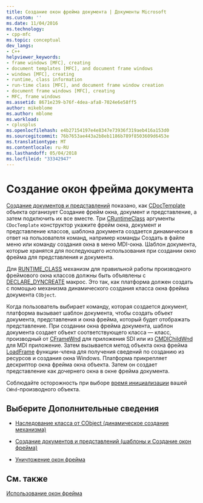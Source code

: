 ```yaml
---
title: Создание окон фрейма документа | Документы Microsoft
ms.custom: ''
ms.date: 11/04/2016
ms.technology:
- cpp-mfc
ms.topic: conceptual
dev_langs:
- C++
helpviewer_keywords:
- frame windows [MFC], creating
- document templates [MFC], and document frame windows
- windows [MFC], creating
- runtime, class information
- run-time class [MFC], and document frame window creation
- document frame windows [MFC], creating
- MFC, frame windows
ms.assetid: 8671e239-b76f-4dea-afa8-7024e6e58ff5
author: mikeblome
ms.author: mblome
ms.workload:
- cplusplus
ms.openlocfilehash: e4b27154197e4e8347e73936f319aeb416a153d0
ms.sourcegitcommit: 76b7653ae443a2b8eb1186b789f8503609d6453e
ms.translationtype: MT
ms.contentlocale: ru-RU
ms.lasthandoff: 05/04/2018
ms.locfileid: "33342947"
---
```

# <a name="creating-document-frame-windows"></a>Создание окон фрейма документа
[Создание документов и представлений](../mfc/document-view-creation.md) показано, как [CDocTemplate](../mfc/reference/cdoctemplate-class.md) объекта организует Создание фрейм окна, документ и представление, а затем подключить их все вместе. Три [CRuntimeClass](../mfc/reference/cruntimeclass-structure.md) аргументы `CDocTemplate` конструктор укажите фрейм окна, документ и представление классов, шаблона документа создается динамически в ответ на пользователя команд, например команды Создать в файле меню или команду создания окна в меню MDI-окна. Шаблон документа, которые хранятся для последующего использования при создании окно фрейма для представления и документа.  
  
 Для [RUNTIME_CLASS](../mfc/reference/run-time-object-model-services.md#runtime_class) механизм для правильной работы производного фреймового окна классов должны быть объявлены с [DECLARE_DYNCREATE](../mfc/reference/run-time-object-model-services.md#declare_dyncreate) макрос. Это так, как платформа должен создать с помощью механизма динамического создания класса окна фрейма документа `CObject`.  
  
 Когда пользователь выбирает команду, которая создается документ, платформа вызывает шаблон документа, чтобы создать объект документа, представления и окна фрейма, который будет отображать представление. При создании окна фрейма документа, шаблон документа создает объект соответствующего класса — класс, производный от [CFrameWnd](../mfc/reference/cframewnd-class.md) для приложения SDI или из [CMDIChildWnd](../mfc/reference/cmdichildwnd-class.md) для MDI приложение. Затем вызывается метод объекта окна фрейма [LoadFrame](../mfc/reference/cframewnd-class.md#loadframe) функции-члена для получения сведений по созданию из ресурсов и создания окна Windows. Платформа прикрепляет дескриптор окна фрейма окна объекта. Затем он создает представление как дочернего окна в окне фрейма документа.  
  
 Соблюдайте осторожность при выборе [время инициализации](../mfc/when-to-initialize-cwnd-objects.md) вашей `CWnd`-производного объекта.  
  
## <a name="what-do-you-want-to-know-more-about"></a>Выберите Дополнительные сведения  
  
-   [Наследование класса от CObject (динамическое создание механизма)](../mfc/deriving-a-class-from-cobject.md)  
  
-   [Создание документов и представлений (шаблоны и Создание окон фрейма)](../mfc/document-view-creation.md)  
  
-   [Уничтожение окон фрейма](../mfc/destroying-frame-windows.md)  
  
## <a name="see-also"></a>См. также  
 [Использование окон фрейма](../mfc/using-frame-windows.md)

